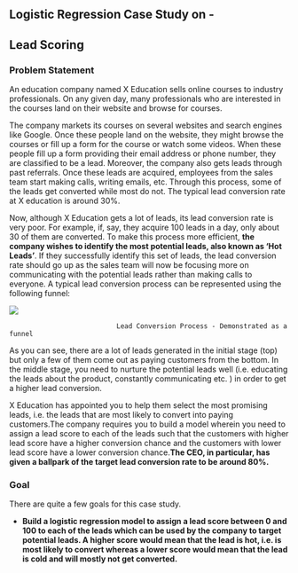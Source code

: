 ## Logistic Regression Case Study on -

## Lead Scoring

### Problem Statement

An education company named X Education sells online courses to industry professionals. On any given day, many professionals who are interested in the courses land on their website and browse for courses.

The company markets its courses on several websites and search engines like Google. Once these people land on the website, they might browse the courses or fill up a form for the course or watch some videos.
When these people fill up a form providing their email address or phone number, they are classified to be a lead. Moreover, the company also gets leads through past referrals.
Once these leads are acquired, employees from the sales team start making calls, writing emails, etc. Through this process, some of the leads get converted while most do not. The typical lead conversion rate at X education is around 30%.

Now, although X Education gets a lot of leads, its lead conversion rate is very poor. For example, if, say, they acquire 100 leads in a day, only about 30 of them are converted. To make this process more efficient, **the company wishes to identify the most potential leads, also known as ‘Hot Leads’**.
If they successfully identify this set of leads, the lead conversion rate should go up as the sales team will now be focusing more on communicating with the potential leads rather than making calls to everyone. A typical lead conversion process can be represented using the following funnel:

<img src="https://cdn.upgrad.com/UpGrad/temp/189f213d-fade-4fe4-b506-865f1840a25a/XNote_201901081613670.jpg">



                               Lead Conversion Process - Demonstrated as a funnel
As you can see, there are a lot of leads generated in the initial stage (top) but only a few of them come out as paying customers from the bottom.
In the middle stage, you need to nurture the potential leads well (i.e. educating the leads about the product, constantly communicating etc. ) in order to get a higher lead conversion.

X Education has appointed you to help them select the most promising leads, i.e. the leads that are most likely to convert into paying customers.The company requires you to build a model wherein you need to assign a lead score to each of the leads such that the customers with higher lead score have a higher conversion chance and the customers with lower lead score have a lower conversion chance.**The CEO, in particular, has given a ballpark of the target lead conversion rate to be around 80%.**

### Goal

There are quite a few goals for this case study.

* **Build a logistic regression model to assign a lead score between 0 and 100 to each of the leads which can be used by the company to target potential leads. A higher score would mean that the lead is hot, i.e. is most likely to convert whereas a lower score would mean that the lead is cold and will mostly not get converted.**
